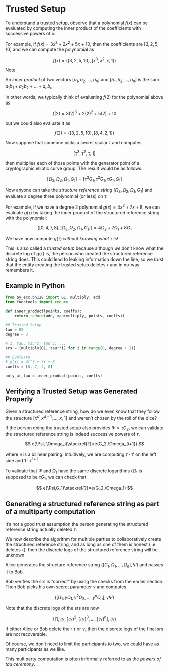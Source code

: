 # Trusted Setup

To understand a trusted setup, observe that a polynomial $f(x)$ can be evaluated by computing the inner product of the coefficients with successive powers of $x$:

For example, if $f(x)=3x^3+2x^2+5x+10$, then the coefficients are $[3,2,5,10]$ and we can compute the polynomial as

$$
f(x)=\langle[3,2,5,10],[x^3,x^2,x, 1]\rangle
$$

>[!NOTE]
>An *inner product* of two vectors $[a_1,a_2,...,a_n]$ and $[b_1, b_2,...,b_n]$ is the sum $a_1b_1+a_2b_2+...+a_nb_n.$

In other words, we typically think of evaluating $f(2)$ for the polynomial above as

$$
f(2)=3(2)^3+2(2)^2+5(2)+10
$$

but we could also evaluate it as

$$
f(2)=\langle[3,2,5,10],[8,4,2,1]\rangle
$$

Now suppose that someone picks a secret scalar $\tau$ and computes

$$
[\tau^3,\tau^2,\tau,1]
$$

then multiplies each of those points with the generator point of a cryptographic elliptic curve group. The result would be as follows:

$$
[\Omega_3, \Omega_2, \Omega_1, G_1]=[\tau^3G_1,\tau^2G_1,\tau G_1,G_1]
$$

Now anyone can take the *structure reference string* $[\Omega_3, \Omega_2, \Omega_1, G_1]$ and evaluate a degree three polynomial (or less) on $\tau$.

For example, if we have a degree 2 polynomial $g(x)=4x^2+7x+8$, we can evaluate $g(\tau)$ by taking the inner product of the structured reference string with the polynomial:

$$
\langle[0,4,7,8],[\Omega_3, \Omega_2, \Omega_1, G_1]\rangle=4\Omega_2+7\Omega_1+8G_1
$$

We have now compute $g(\tau)$ *without knowing what $\tau$ is!*

This is also called a *trusted setup* because although *we* don’t know what the discrete log of $g(\tau)$ is, the person who created the structured reference string does. This could lead to leaking information down the line, so we *trust* that the entity creating the trusted setup deletes $\tau$ and in no-way remembers it.

## Example in Python

```python
from py_ecc.bn128 import G1, multiply, add
from functools import reduce

def inner_product(points, coeffs):
    return reduce(add, map(multiply, points, coeffs))

## Trusted Setup
tau = 88
degree = 3

# 1, tau, tau^2, tau^3, ...
srs = [multiply(G1, tau**i) for i in range(0, degree + 1)]

## Evaluate
# p(x) = 4x^2 + 7x + 8
coeffs = [8, 7, 4, 0]

poly_at_tau = inner_product(points, coeffs)
```

## Verifying a Trusted Setup was Generated Properly

Given a structured reference string, how do we even know that they follow the structure $[x^d, x^{d-1},\dots,x,1]$ and weren’t chosen by the roll of the dice?

If the person doing the trusted setup also provides $\Psi=\tau G_2$, we can validate the structured reference string is indeed successive powers of  $\tau$.

$$
e(\Psi, \Omega_i)\stackrel{?}=e(G_2,\Omega_{i+1})
$$

where $e$ is a bilinear pairing. Intuitively, we are computing $\tau\cdot\tau^i$ on the left side and $1\cdot\tau^{i+1}$.

To validate that $\Psi$ and $\Omega_1$ have the same discrete logarithms ($\Omega_1$ is supposed to be $\tau G_1$, we can check that

$$
e(\Psi,G_1)\stackrel{?}=e(G_2,\Omega_1)
$$

## Generating a structured reference string as part of a multiparty computation

It’s not a good trust assumption the person generating the structured reference string actually deleted $\tau$.

We now describe the algorithm for multiple parties to collaboratively create the structured reference string, and as long as one of them is honest (i.e. deletes $\tau$), then the discrete logs of the structured reference string will be unknown.

Alice generates the structure reference string $([G_1,\Omega_1,...,\Omega_n],\Psi)$ and passes it to Bob.

Bob verifies the srs is “correct” by using the checks from the earlier section. Then Bob picks his own secret parameter $\gamma$ and computes

$$
([G_1, \gamma\Omega_1,\gamma^2\Omega_2,...,\gamma^n\Omega_n],\gamma\Psi)
$$

Note that the discrete logs of the srs are now

$$
([1,\tau\gamma,(\tau\gamma)^2,(\tau\gamma)^3,...,(\tau\gamma)^n],\tau\gamma)
$$

If either Alice or Bob delete their $\tau$ or $\gamma$, then the discrete logs of the final srs are not recoverable.

Of course, we don’t need to limit the participants to two, we could have as many participants as we like.

This multiparty computation is often informally referred to as the *powers of tau ceremony*.
